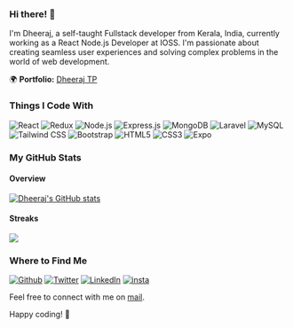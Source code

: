 ### Hi there! 👋

I'm Dheeraj, a self-taught Fullstack developer from Kerala, India, currently working as a React Node.js Developer at IOSS. I'm passionate about creating seamless user experiences and solving complex problems in the world of web development.

🌍 **Portfolio:** [Dheeraj TP](http://portfolio-nu-swart.vercel.app/)

### Things I Code With

<p>
  <img alt="React" src="https://img.shields.io/badge/React-20232A?style=for-the-badge&logo=react&logoColor=61DAFB" />
  <img alt="Redux" src="https://img.shields.io/badge/Redux-593D88?style=for-the-badge&logo=redux&logoColor=white" />
  <img alt="Node.js" src="https://img.shields.io/badge/Node.js-43853D?style=for-the-badge&logo=node.js&logoColor=white" />
  <img alt="Express.js" src="https://img.shields.io/badge/Express.js-404D59?style=for-the-badge" />
  <img alt="MongoDB" src="https://img.shields.io/badge/MongoDB-4EA94B?style=for-the-badge&logo=mongodb&logoColor=white" />
  <img alt="Laravel" src="https://img.shields.io/badge/Laravel-FF2D20?style=for-the-badge&logo=laravel&logoColor=white" />
  <img alt="MySQL" src="https://img.shields.io/badge/MySQL-00000F?style=for-the-badge&logo=mysql&logoColor=white" />
  <img alt="Tailwind CSS" src="https://img.shields.io/badge/Tailwind_CSS-38B2AC?style=for-the-badge&logo=tailwind-css&logoColor=white" />
  <img alt="Bootstrap" src="https://img.shields.io/badge/Bootstrap-563D7C?style=for-the-badge&logo=bootstrap&logoColor=white" />
  <img alt="HTML5" src="https://img.shields.io/badge/HTML5-E34F26?style=for-the-badge&logo=html5&logoColor=white" />
  <img alt="CSS3" src="https://img.shields.io/badge/CSS3-1572B6?style=for-the-badge&logo=css3&logoColor=white" />
  <img alt="Expo" src="https://img.shields.io/badge/Expo-000020?style=for-the-badge&logo=expo&logoColor=#D85AFC" />
</p>


### My GitHub Stats

#### Overview

<a href="http://www.github.com/dheerajtp">
  <img src="https://github-readme-stats.vercel.app/api?username=dheerajtp&show_icons=true&hide=&count_private=true&title_color=3382ed&text_color=ffffff&icon_color=3382ed&bg_color=1c1917&hide_border=true&show_icons=true" alt="Dheeraj's GitHub stats" />
</a>

#### Streaks

<a href="http://www.github.com/dheerajtp">
  <img src="https://github-readme-streak-stats.herokuapp.com/?user=dheerajtp&stroke=ffffff&background=1c1917&ring=3382ed&fire=3382ed&currStreakNum=ffffff&currStreakLabel=3382ed&sideNums=ffffff&sideLabels=ffffff&dates=ffffff&hide_border=true" />
</a>


### Where to Find Me

<p>
<p><a href="https://github.com/dheerajtp" target="_blank"><img alt="Github" src="https://img.shields.io/badge/GitHub-%2312100E.svg?&style=for-the-badge&logo=Github&logoColor=white" /></a> <a href="https://twitter.com/Dheerajtp3" target="_blank"><img alt="Twitter" src="https://img.shields.io/badge/twitter-%231DA1F2.svg?&style=for-the-badge&logo=twitter&logoColor=white" /></a> <a href="https://www.linkedin.com/in/dheerajtp" target="_blank"><img alt="LinkedIn" src="https://img.shields.io/badge/linkedin-%230077B5.svg?&style=for-the-badge&logo=linkedin&logoColor=white" /></a> <a href="https://www.instagram.com/dheerajtp/" target="_blank"><img alt="insta" src="https://img.shields.io/badge/Instagram-E4405F?style=for-the-badge&logo=instagram&logoColor=white" /></a> 
</p>


</p>

Feel free to connect with me on [mail](mailto:dheerajtp6338@gmail.com).

Happy coding! 🚀
